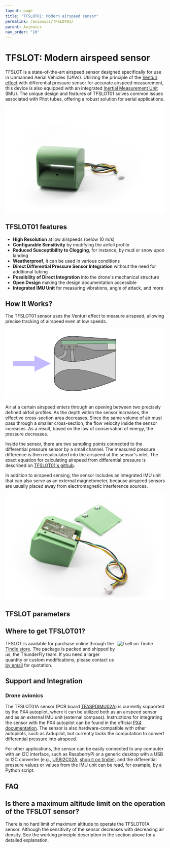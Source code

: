 ```yaml
---
layout: page
title: "TFSLOT01: Modern airspeed sensor"
permalink: /avionics/TFSLOT01/
parent: Avionics
nav_order: "10"
---
```


# TFSLOT: Modern airspeed sensor

TFSLOT is a state-of-the-art airspeed sensor designed specifically for use in Unmanned Aerial Vehicles (UAVs). Utilizing the principle of the [Venturi effect](https://en.wikipedia.org/wiki/Venturi_effect) with differential pressure sensor for accurate airspeed measurement, this device is also equipped with an integrated [Inertial Measurement Unit](https://en.wikipedia.org/wiki/Inertial_measurement_unit) (IMU). The unique design and features of TFSLOT01 solves common issues associated with Pitot tubes, offering a robust solution for aerial applications.


<p align="center">
  <img src="/avionics/TFSLOT01/TFSLOT_2.jpg" />
</p>


## TFSLOT01 features
- **High Resolution** at low airspeeds (below 10 m/s)
- **Configurable Sensitivity** by modifying the airfoil profile
- **Reduced Susceptibility to Clogging**, for instance, by mud or snow upon landing
- **Weatherproof**, it can be used in various conditions
- **Direct Differential Pressure Sensor Integration** without the need for additional tubing
- **Possibility of Direct Integration** into the drone's mechanical structure
- **Open Design** making the design documentation accessible
- **Integrated IMU Unit** for measuring vibrations, angle of attack, and more


## How It Works?
The TFSLOT01 sensor uses the Venturi effect to measure airspeed, allowing precise tracking of airspeed even at low speeds.


<p align="center">
  <img src="/avionics/TFSLOT01/tfslot_crossection.svg" />
</p>


Air at a certain airspeed enters through an opening between two precisely defined airfoil profiles. As the depth within the sensor increases, the effective cross-section area decreases. Since the same volume of air must pass through a smaller cross-section, the flow velocity inside the sensor increases. As a result, based on the law of conservation of energy, the pressure decreases.

Inside the sensor, there are two sampling points connected to the differential pressure sensor by a small channel. The measured pressure difference is then recalculated into the airspeed at the sensor's inlet. The exact equation for calculating airspeed from differential pressure is described on
[TFSLOT01`s github](https://github.com/ThunderFly-aerospace/TFSLOT01?tab=readme-ov-file#working-principle).


In addition to airspeed sensing, the sensor includes an integrated IMU unit that can also serve as an external magnetometer, because airspeed sensors are usually placed away from electromagnetic interference sources.


<p align="center">
  <img src="/avionics/TFSLOT01/TFSLOT_4_small.jpg" />
</p>


## TFSLOT parameters


## Where to get TFSLOT01?

<a href="https://www.tindie.com/products/thunderfly/tfslot01a-airspeed-sensor-with-integrated-imu/"><img src="https://d2ss6ovg47m0r5.cloudfront.net/badges/tindie-mediums.png" alt="I sell on Tindie" width="150" height="78" align="right"></a>

TFSLOT is available for purchase online through the [Tindie store](https://www.tindie.com/products/thunderfly/tfslot01a-airspeed-sensor-with-integrated-imu/). The package is packed and shipped by us, the ThunderFly team. If you need a larger quantity or custom modifications, please contact us [by email](https://www.thunderfly.cz/contact-us.html) for quotation.


## Support and Integration

### Drone avionics
The TFSLOT01A sensor (PCB board [TFASPDIMU02A](https://github.com/ThunderFly-aerospace/TFASPDIMU02)) is currently supported by the PX4 autopilot, where it can be utilized both as an airspeed sensor and as an external IMU unit (external compass). Instructions for integrating the sensor with the PX4 autopilot can be found in the official [PX4 documentation](http://docs.px4.io/master/en/sensor/airspeed.html#airspeed-sensors). The sensor is also hardware-compatible with other autopilots, such as Ardupilot, but currently lacks the computation to convert differential pressure into airspeed.

For other applications, the sensor can be easily connected to any computer with an I2C interface, such as RaspberryPi or a generic desktop with a USB to I2C converter (e.g., [USBI2C02A](https://www.mlab.cz/module/USBI2C01/), [shop it on tindie](https://www.tindie.com/products/mlab-project/mlab-usbi2c01a-usb-to-smbusi2c-bridge/)), and the differential pressure values or values from the IMU unit can be read, for example, by a Python script.


## FAQ

## Is there a maximum altitude limit on the operation of the TFSLOT sensor?

There is no hard limit of maximum altitude to operate the TFSLOT01A sensor. Although the sensitivity of the sensor decreases with decreasing air density. See the working principle description in the section above for a detailed explanation.
